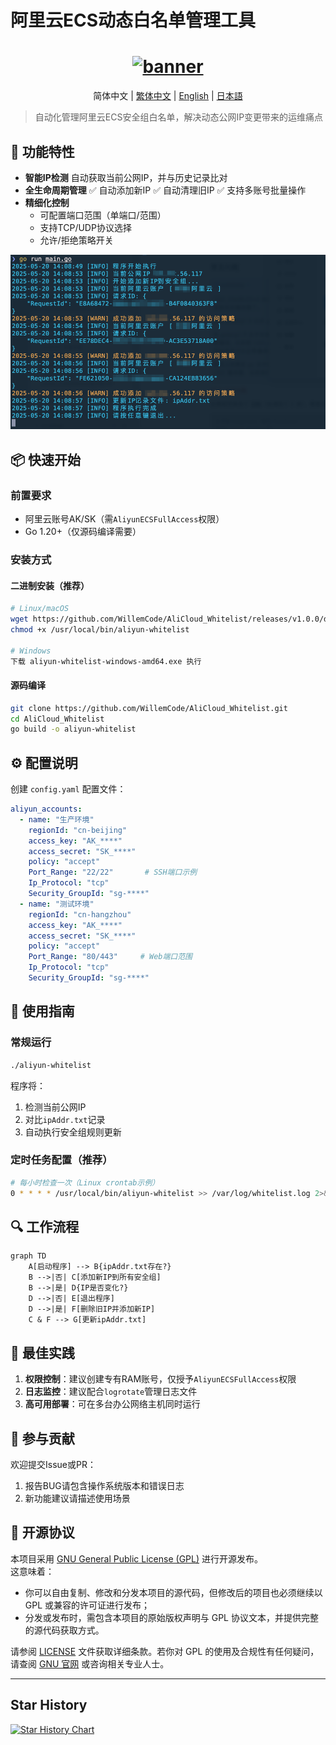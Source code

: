
# 阿里云ECS动态白名单管理工具

<h1 align="center">
  <a href="https://github.com/WillemCode">
    <img src="https://avatars.githubusercontent.com/u/203067186?v=4" width="150" height="150" alt="banner" /><br>
  </a>
</h1>
  <p align="center">简体中文 | <a href="./docs/README.tc.md">繁体中文</a> | <a href="./docs/README.en.md">English</a> | <a href="./docs/README.ja.md">日本語</a><br></p>

> 自动化管理阿里云ECS安全组白名单，解决动态公网IP变更带来的运维痛点

## 🎯 功能特性

- **智能IP检测**
  自动获取当前公网IP，并与历史记录比对
- **全生命周期管理**
  ✅ 自动添加新IP
  ✅ 自动清理旧IP
  ✅ 支持多账号批量操作
- **精细化控制**
  - 可配置端口范围（单端口/范围）
  - 支持TCP/UDP协议选择
  - 允许/拒绝策略开关

![运行界面](./images/001.png)

## 📦 快速开始

### 前置要求

- 阿里云账号AK/SK（需`AliyunECSFullAccess`权限）
- Go 1.20+（仅源码编译需要）

### 安装方式

#### 二进制安装（推荐）

```bash
# Linux/macOS
wget https://github.com/WillemCode/AliCloud_Whitelist/releases/v1.0.0/download/aliyun-whitelist-linux-amd64 -O /usr/local/bin/aliyun-whitelist
chmod +x /usr/local/bin/aliyun-whitelist

# Windows
下载 aliyun-whitelist-windows-amd64.exe 执行
```

#### 源码编译

```bash
git clone https://github.com/WillemCode/AliCloud_Whitelist.git
cd AliCloud_Whitelist
go build -o aliyun-whitelist
```

## ⚙️ 配置说明

创建 `config.yaml` 配置文件：

```yaml
aliyun_accounts:
  - name: "生产环境"
    regionId: "cn-beijing"
    access_key: "AK_****"
    access_secret: "SK_****"
    policy: "accept"
    Port_Range: "22/22"       # SSH端口示例
    Ip_Protocol: "tcp"
    Security_GroupId: "sg-****"
  - name: "测试环境"
    regionId: "cn-hangzhou"
    access_key: "AK_****"
    access_secret: "SK_****"
    policy: "accept"
    Port_Range: "80/443"     # Web端口范围
    Ip_Protocol: "tcp"
    Security_GroupId: "sg-****"
```

## 🚀 使用指南

### 常规运行

```bash
./aliyun-whitelist
```

程序将：

1. 检测当前公网IP
2. 对比`ipAddr.txt`记录
3. 自动执行安全组规则更新

### 定时任务配置（推荐）

```bash
# 每小时检查一次（Linux crontab示例）
0 * * * * /usr/local/bin/aliyun-whitelist >> /var/log/whitelist.log 2>&1
```

## 🔍 工作流程

```mermaid
graph TD
    A[启动程序] --> B{ipAddr.txt存在?}
    B -->|否| C[添加新IP到所有安全组]
    B -->|是| D{IP是否变化?}
    D -->|否| E[退出程序]
    D -->|是| F[删除旧IP并添加新IP]
    C & F --> G[更新ipAddr.txt]
```

## 📜 最佳实践

1. **权限控制**：建议创建专有RAM账号，仅授予`AliyunECSFullAccess`权限
2. **日志监控**：建议配合`logrotate`管理日志文件
3. **高可用部署**：可在多台办公网络主机同时运行

## 🤝 参与贡献

欢迎提交Issue或PR：
1. 报告BUG请包含操作系统版本和错误日志
2. 新功能建议请描述使用场景

## 📜 开源协议

本项目采用 [GNU General Public License (GPL)](./LICENSE) 进行开源发布。  
这意味着：

- 你可以自由复制、修改和分发本项目的源代码，但修改后的项目也必须继续以 GPL 或兼容的许可证进行发布；
- 分发或发布时，需包含本项目的原始版权声明与 GPL 协议文本，并提供完整的源代码获取方式。

请参阅 [LICENSE](./LICENSE) 文件获取详细条款。若你对 GPL 的使用及合规性有任何疑问，请查阅 [GNU 官网](https://www.gnu.org/licenses/) 或咨询相关专业人士。

---

## Star History

[![Star History Chart](https://api.star-history.com/svg?repos=WillemCode/AliCloud_Domain,WillemCode/AliCloud_Whitelist&type=Date)](https://www.star-history.com/#WillemCode/AliCloud_Domain&WillemCode/AliCloud_Whitelist&Date)
